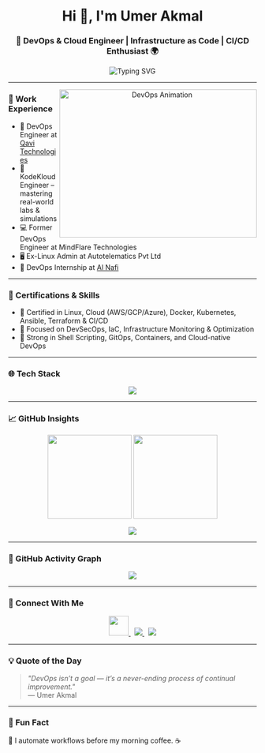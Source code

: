 <h1 align="center">Hi 👋, I'm Umer Akmal</h1>
<h3 align="center">🚀 DevOps & Cloud Engineer | Infrastructure as Code | CI/CD Enthusiast 🌍</h3>
<p align="center">
  <img src="https://readme-typing-svg.demolab.com?font=Fira+Code&weight=500&pause=1000&color=36BCF7&center=true&vCenter=true&width=800&lines=Building+Resilient+Cloud+Architectures;Automating+Everything+Possible;Scaling+Infrastructure+with+Code;Making+DevOps+Simple+%26+Powerful" alt="Typing SVG" />
</p>

---

<a target="_blank" align="center">
  <img align="right" height="300" width="400" alt="DevOps Animation" src="https://media.giphy.com/media/SWoSkN6DxTszqIKEqv/giphy.gif">
</a>

### 💼 Work Experience

- 🔭 DevOps Engineer at [Qavi Technologies](https://qavi.tech)
- 🧠 KodeKloud Engineer – mastering real-world labs & simulations
- 💻 Former DevOps Engineer at MindFlare Technologies
- 🖥️ Ex-Linux Admin at Autotelematics Pvt Ltd
- 🌱 DevOps Internship at [Al Nafi](https://alnafi.com)

---

### 🎯 Certifications & Skills
- 📜 Certified in Linux, Cloud (AWS/GCP/Azure), Docker, Kubernetes, Ansible, Terraform & CI/CD
- 🔐 Focused on DevSecOps, IaC, Infrastructure Monitoring & Optimization
- 🧠 Strong in Shell Scripting, GitOps, Containers, and Cloud-native DevOps

---

### 🌐 Tech Stack
<p align="center">
  <a href="https://skillicons.dev">
    <img src="https://skillicons.dev/icons?i=aws,gcp,azure,docker,kubernetes,terraform,ansible,jenkins,grafana,prometheus,git,github,vscode,nginx,redis,postgres,mysql,mongodb,linux,py,bash,html,css,react,wordpress,postman&perline=12" />
  </a>
</p>

---

### 📈 GitHub Insights
<p align="center">
  <img src="https://github-readme-stats.vercel.app/api?username=umer104&show_icons=true&theme=radical&hide=prs&count_private=true" height="170px"/>
  <img src="https://github-readme-streak-stats.herokuapp.com/?user=umer104&theme=radical" height="170px"/>
</p>

<p align="center">
  <img src="https://github-profile-trophy.vercel.app/?username=umer104&theme=radical&no-frame=true&column=7&margin-w=10" />
</p>

---

### 🚀 GitHub Activity Graph
<p align="center">
  <img src="https://github-readme-activity-graph.vercel.app/graph?username=umer104&theme=github-compact&area=true" />
</p>

---

### 🤝 Connect With Me

<p align="center">
  <a href="https://www.linkedin.com/in/umer-khan-ku104/" target="_blank">
    <img src="https://skillicons.dev/icons?i=linkedin" height="40" />
  </a>
  &nbsp;
  <a href="mailto:umerakmalku@gmail.com">
    <img src="https://img.shields.io/badge/email-Contact_Me-blue?style=for-the-badge&logo=gmail" />
  </a>
  &nbsp;
  <a href="https://umerdevops.com/assets/resume/Umer_cv.pdf" target="_blank">
    <img src="https://img.shields.io/badge/Resume-Download-green?style=for-the-badge&logo=adobeacrobatreader" />
  </a>
</p>

---

### 💡 Quote of the Day
> *"DevOps isn’t a goal — it’s a never-ending process of continual improvement."*  
> — Umer Akmal

---

### 🧩 Fun Fact
💬 I automate workflows before my morning coffee. ☕  
